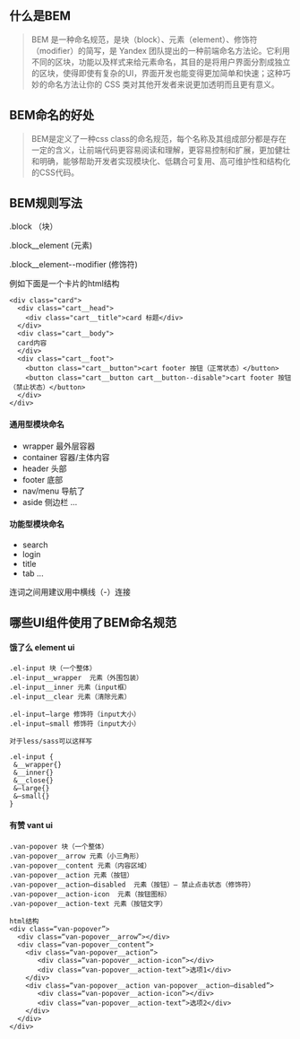 ## 什么是BEM

> BEM 是一种命名规范，是块（block）、元素（element）、修饰符（modifier）的简写，是 Yandex 团队提出的一种前端命名方法论。它利用不同的区块，功能以及样式来给元素命名，其目的是将用户界面分割成独立的区块，使得即使有复杂的UI，界面开发也能变得更加简单和快速；这种巧妙的命名方法让你的 CSS 类对其他开发者来说更加透明而且更有意义。

## BEM命名的好处

> BEM是定义了一种css class的命名规范，每个名称及其组成部分都是存在一定的含义，让前端代码更容易阅读和理解，更容易控制和扩展，更加健壮和明确，能够帮助开发者实现模块化、低耦合可复用、高可维护性和结构化的CSS代码。

## BEM规则写法

.block （块）

.block__element (元素)

.block__element--modifier (修饰符)

例如下面是一个卡片的html结构
```
<div class="card">
  <div class="cart__head">
    <div class="cart__title">card 标题</div>
  </div>
  <div class="cart__body">
  card内容
  </div>
  <div class="cart__foot">
    <button class="cart__button">cart footer 按钮（正常状态）</button>
    <button class="cart__button cart__button--disable">cart footer 按钮（禁止状态）</button>
  </div>
</div>
```
#### 通用型模块命名
+ wrapper 最外层容器
+ container 容器/主体内容
+ header 头部
+ footer 底部
+ nav/menu 导航了
+ aside 侧边栏
...

#### 功能型模块命名
+ search
+ login
+ title
+ tab
...

连词之间用建议用中横线（-）连接

## 哪些UI组件使用了BEM命名规范

#### 饿了么 element ui
```
.el-input 块（一个整体）
.el-input__wrapper  元素（外围包装）
.el-input__inner 元素（input框）
.el-input__clear 元素（清除元素）

.el-input—large 修饰符（input大小）
.el-input—small 修饰符（input大小）

对于less/sass可以这样写

.el-input {
 &__wrapper{}
 &__inner{}
 &__close{}
 &—large{}
 &—small{}
}
```
#### 有赞 vant ui
```
.van-popover 块（一个整体）
.van-popover__arrow 元素（小三角形）
.van-popover__content 元素（内容区域）
.van-popover__action 元素（按钮）
.van-popover__action—disabled  元素（按钮）— 禁止点击状态（修饰符）
.van-popover__action-icon  元素（按钮图标）
.van-popover__action-text 元素（按钮文字）

html结构
<div class=“van-popover”>
  <div class=“van-popover__arrow”></div>
  <div class=“van-popover__content”>
    <div class=“van-popover__action”>
       <div class=“van-popover__action-icon”></div>
       <div class=“van-popover__action-text”>选项1</div>
    </div>
    <div class=“van-popover__action van-popover__action—disabled”>
       <div class=“van-popover__action-icon”></div>
       <div class=“van-popover__action-text”>选项2</div>
    </div>
  </div>
</div>
```
